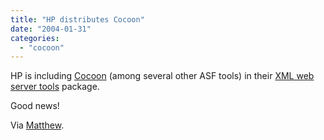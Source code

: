 ```yaml
---
title: "HP distributes Cocoon"
date: "2004-01-31"
categories: 
  - "cocoon"
---
```


HP is including [Cocoon](http://cocoon.apache.org) (among several other ASF tools) in their [XML web server tools](http://www.hp.com/products1/unix/webservers/apache/) package.

Good news!

Via [Matthew](http://www.silent-penguin.com/archives/001618.html).
